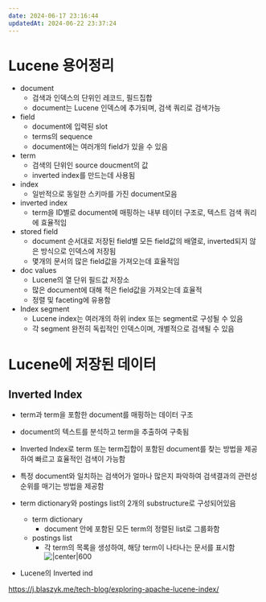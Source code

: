 ```yaml
---
date: 2024-06-17 23:16:44
updatedAt: 2024-06-22 23:37:24
---
```

# Lucene 용어정리
- document
	- 검색과 인덱스의 단위인 레코드, 필드집합
	- document는 Lucene 인덱스에 추가되며, 검색 쿼리로 검색가능
- field
	- document에 입력된 slot
	- terms의 sequence
	- document에는 여러개의 field가 있을 수 있음
- term
	- 검색의 단위인 source doucment의 값
	- inverted index를 만드는데 사용됨
- index
	- 일반적으로 동일한 스키마를 가진 document모음
- inverted index
	- term을 ID별로 document에 매핑하는 내부 테이터 구조로, 텍스트 검색 쿼리에 효율적임
- stored field
	- document 순서대로 저장된 field별 모든 field값의 배열로, inverted되지 않은 방식으로 인덱스에 저장됨
	- 몇개의 문서의 많은 field값을 가져오는데 효율적임
- doc values
	- Lucene의 열 단위 필드값 저장소
	- 많은 document에 대해 적은 field값을 가져오는데 효율적
	- 정렬 및 faceting에 유용함
- Index segment
	- Lucene index는 여러개의 하위 index 또는 segment로 구성될 수 있음
	- 각 segment 완전히 독립적인 인덱스이며, 개별적으로 검색될 수 있음

# Lucene에 저장된 데이터
## Inverted Index
- term과 term을 포함한 document를 매핑하는 데이터 구조
- document의 텍스트를 분석하고 term을 추출하여 구축됨
- Inverted Index로 term 또는 term집합이 포함된 document를 찾는 방법을 제공하여 빠르고 효율적인 검색이 가능함
- 특정 document와 일치하는 검색어가 얼마나 많은지 파악하여 검색결과의 관련성 순위를 매기는 방법을 제공함

- term dictionary와 postings list의 2개의 substructure로 구성되어있음
	- term dictionary
		- document 안에 포함된 모든 term의  정렬된 list로 그룹화함
	- postings list
		- 각 term의 목록을 생성하여, 해당 term이 나타나는 문서를 표시함
![|center|600](Pasted%20image%2020240622233603.png)
- Lucene의 Inverted ind










https://j.blaszyk.me/tech-blog/exploring-apache-lucene-index/
